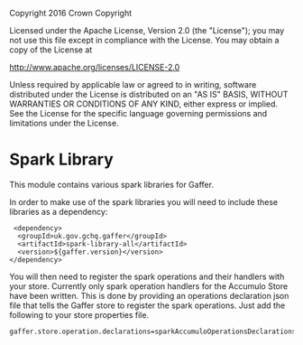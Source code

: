 Copyright 2016 Crown Copyright

Licensed under the Apache License, Version 2.0 (the "License");
you may not use this file except in compliance with the License.
You may obtain a copy of the License at

  http://www.apache.org/licenses/LICENSE-2.0

Unless required by applicable law or agreed to in writing, software
distributed under the License is distributed on an "AS IS" BASIS,
WITHOUT WARRANTIES OR CONDITIONS OF ANY KIND, either express or implied.
See the License for the specific language governing permissions and
limitations under the License.


Spark Library
============
This module contains various spark libraries for Gaffer.

In order to make use of the spark libraries you will need to include these libraries as a dependency:

```
 <dependency>
  <groupId>uk.gov.gchq.gaffer</groupId>
  <artifactId>spark-library-all</artifactId>
  <version>${gaffer.version}</version>
</dependency>
```

You will then need to register the spark operations and their handlers with your store. Currently only spark operation handlers for the Accumulo Store have been written.
This is done by providing an operations declaration json file that tells the Gaffer store to register the spark operations.
Just add the following to your store properties file.
```
gaffer.store.operation.declarations=sparkAccumuloOperationsDeclarations.json
```